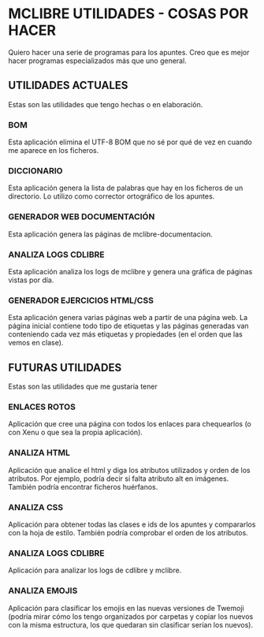# MCLIBRE UTILIDADES - COSAS POR HACER
Quiero hacer una serie de programas para los apuntes. Creo que es mejor hacer programas especializados más que uno general.

## UTILIDADES ACTUALES
Estas son las utilidades que tengo hechas o en elaboración.

### BOM
Esta aplicación elimina el UTF-8 BOM que no sé por qué de vez en cuando me aparece en los ficheros.

### DICCIONARIO
Esta aplicación genera la lista de palabras que hay en los ficheros de un directorio. Lo utilizo como corrector ortográfico de los apuntes.

### GENERADOR WEB DOCUMENTACIÓN
Esta aplicación genera las páginas de mclibre-documentacion.

### ANALIZA LOGS CDLIBRE
Esta aplicación analiza los logs de mclibre y genera una gráfica de páginas vistas por día.

### GENERADOR EJERCICIOS HTML/CSS
Esta aplicación genera varias páginas web a partir de una página web. La página inicial contiene todo tipo de etiquetas y las páginas generadas van conteniendo cada vez más etiquetas y propiedades (en el orden que las vemos en clase).

## FUTURAS UTILIDADES
Estas son las utilidades que me gustaría tener

### ENLACES ROTOS
Aplicación que cree una página con todos los enlaces para chequearlos (o con Xenu o que sea la propia aplicación).

### ANALIZA HTML
Aplicación que analice el html y diga los atributos utilizados y orden de los atributos. Por ejemplo, podría decir si falta atributo alt en imágenes. También podría encontrar ficheros huérfanos.

### ANALIZA CSS
Aplicación para obtener todas las clases e ids de los apuntes y compararlos con la hoja de estilo. También podría comprobar el orden de los atributos.

### ANALIZA LOGS CDLIBRE
Aplicación para analizar los logs de cdlibre y mclibre.

### ANALIZA EMOJIS
Aplicación para clasificar los emojis en las nuevas versiones de Twemoji (podría mirar cómo los tengo organizados por carpetas y copiar los nuevos con la misma estructura, los que quedaran sin clasificar serían los nuevos).
